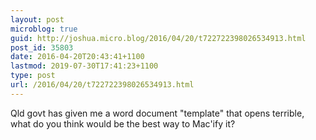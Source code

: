 ```yaml
---
layout: post
microblog: true
guid: http://joshua.micro.blog/2016/04/20/t722722398026534913.html
post_id: 35803
date: 2016-04-20T20:43:41+1100
lastmod: 2019-07-30T17:41:23+1100
type: post
url: /2016/04/20/t722722398026534913.html
---
```

Qld govt has given me a word document "template" that opens terrible, what do you think would be the best way to Mac'ify it?
